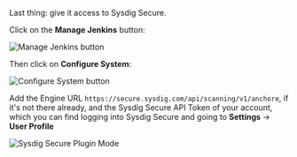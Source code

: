 Last thing: give it access to Sysdig Secure.

Click on the **Manage Jenkins** button:

![Manage Jenkins button](/sysdig/scenarios/monitor-lab07/assets/image12.png)

Then click on **Configure System**:

![Configure System button](/sysdig/scenarios/monitor-lab07/assets/image13.png)

Add the Engine URL `https://secure.sysdig.com/api/scanning/v1/anchore`, if it's not there already, and the Sysdig Secure API Token of your account, which you can find logging into Sysdig Secure and going to **Settings** → **User Profile**

![Sysdig Secure Plugin Mode](/sysdig/scenarios/monitor-lab07/assets/image14.png)
